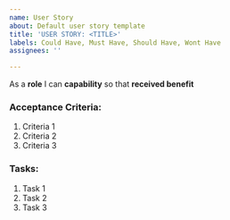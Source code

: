 ```yaml
---
name: User Story
about: Default user story template
title: 'USER STORY: <TITLE>'
labels: Could Have, Must Have, Should Have, Wont Have
assignees: ''

---
```


As a **role** I can **capability** so that **received benefit**

### Acceptance Criteria:
1. Criteria 1
2. Criteria 2
3. Criteria 3

### Tasks:
1. Task 1
2. Task 2
3. Task 3
